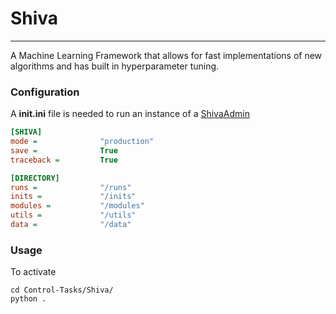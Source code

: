 # Shiva
---
A Machine Learning Framework that allows for fast implementations of new algorithms and has built in hyperparameter tuning.

### Configuration

A **init.ini** file is needed to run an instance of a [ShivaAdmin](docs/ShivaAdmin)

```ini
[SHIVA]
mode =              "production"
save =              True
traceback =         True

[DIRECTORY]
runs =              "/runs"
inits =             "/inits"
modules =           "/modules"
utils =             "/utils"
data =              "/data"
```

### Usage

To activate

```
cd Control-Tasks/Shiva/
python .
```

